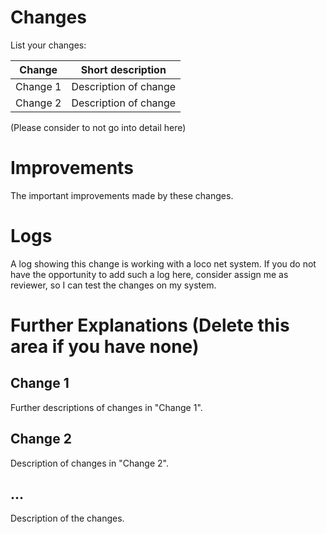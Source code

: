 # Changes

List your changes:

| Change   | Short description     |
|----------|-----------------------|
| Change 1 | Description of change |
| Change 2 | Description of change |

(Please consider to not go into detail here)

# Improvements

The important improvements made by these changes.

# Logs

A log showing this change is working with a loco net system. If you do not have the opportunity to add such a log here, consider assign me as reviewer, so I can test the changes on my system.

# Further Explanations (Delete this area if you have none)

## Change 1

Further descriptions of changes in "Change 1".

## Change 2

Description of changes in "Change 2".

## ...

Description of the changes.
